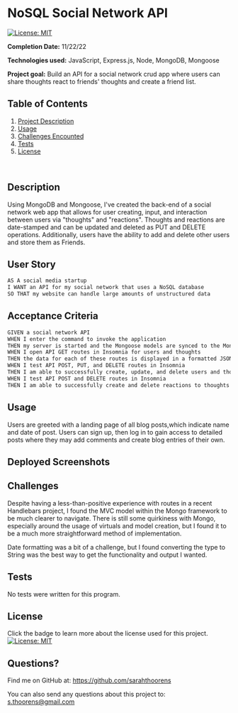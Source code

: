 # NoSQL Social Network API

[![License: MIT](https://img.shields.io/badge/License-MIT-yellow.svg)](https://opensource.org/licenses/MIT)

  **Completion Date:**  11/22/22 <br>
 
  **Technologies used:**  JavaScript, Express.js, Node, MongoDB, Mongoose<br>

  **Project goal:** Build an API for a social network crud app where users can share thoughts react to friends' thoughts and create a friend list. <br>


  ## Table of Contents
  1. [Project Description](#Description)
  2. [Usage](#Usage)
  3. [Challenges Encounted](#Challenges)
  4. [Tests](#Tests)
  5. [License](#License)
  <br>
  
  ## Description
Using MongoDB and Mongoose, I've created the back-end of a social network web app that allows for user creating, input, and interaction between users via "thoughts" and "reactions". Thoughts and reactions are date-stamped and can be updated and deleted as PUT and DELETE operations. Additionally, users have the ability to add and delete other users and store them as Friends. 

## User Story

```md
AS A social media startup
I WANT an API for my social network that uses a NoSQL database
SO THAT my website can handle large amounts of unstructured data
```

## Acceptance Criteria

```md
GIVEN a social network API
WHEN I enter the command to invoke the application
THEN my server is started and the Mongoose models are synced to the MongoDB database
WHEN I open API GET routes in Insomnia for users and thoughts
THEN the data for each of these routes is displayed in a formatted JSON
WHEN I test API POST, PUT, and DELETE routes in Insomnia
THEN I am able to successfully create, update, and delete users and thoughts in my database
WHEN I test API POST and DELETE routes in Insomnia
THEN I am able to successfully create and delete reactions to thoughts and add and remove friends to a user’s friend list
```


## Usage 
Users are greeted with a landing page of all blog posts,which indicate name and date of post. Users can sign up, then log in to gain access to detailed posts where they may add comments and create blog entries of their own. 

## Deployed Screenshots

  ## Challenges

Despite having a less-than-positive experience with routes in a recent Handlebars project, I found the MVC model within the Mongo framework to be much clearer to navigate. There is still some quirkiness with Mongo, especially around the usage of virtuals and model creation, but I found it to be a much more straightforward method of implementation. 

Date formatting was a bit of a challenge, but I found converting the type to String was the best way to get the functionality and output I wanted.

  ## Tests

  No tests were written for this program.

  ## License

  Click the badge to learn more about the license used for this project.
  <br>[![License: MIT](https://img.shields.io/badge/License-MIT-yellow.svg)](https://opensource.org/licenses/MIT)

  ## Questions?

  Find me on GitHub at: https://github.com/sarahthoorens

  You can also send any questions about this project to: s.thoorens@gmail.com

